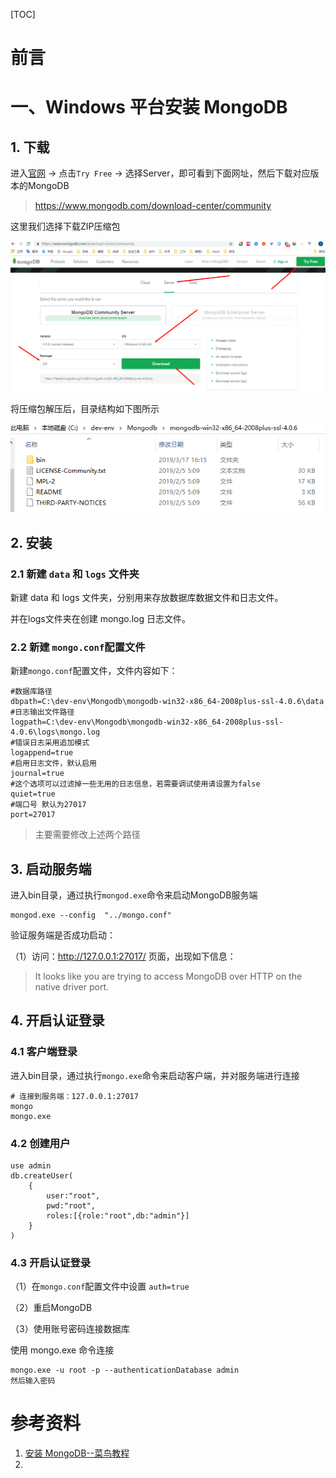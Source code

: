 [TOC]







# 前言



# 一、Windows 平台安装 MongoDB

## 1. 下载

进入[官网](https://www.mongodb.com) -> 点击`Try Free` -> 选择Server，即可看到下面网址，然后下载对应版本的MongoDB

> https://www.mongodb.com/download-center/community

这里我们选择下载ZIP压缩包

![1552810339425](./images/1552810339425.png)



将压缩包解压后，目录结构如下图所示

![1552810623791](./images/1552810623791.png)



## 2. 安装

### 2.1 新建 `data` 和 `logs` 文件夹

新建 data 和 logs 文件夹，分别用来存放数据库数据文件和日志文件。

并在logs文件夹在创建 mongo.log 日志文件。



### 2.2 新建 `mongo.conf`配置文件

新建`mongo.conf`配置文件，文件内容如下： 

````properties
#数据库路径
dbpath=C:\dev-env\Mongodb\mongodb-win32-x86_64-2008plus-ssl-4.0.6\data
#日志输出文件路径
logpath=C:\dev-env\Mongodb\mongodb-win32-x86_64-2008plus-ssl-4.0.6\logs\mongo.log
#错误日志采用追加模式
logappend=true
#启用日志文件，默认启用
journal=true
#这个选项可以过滤掉一些无用的日志信息，若需要调试使用请设置为false
quiet=true
#端口号 默认为27017
port=27017
````

> 主要需要修改上述两个路径



## 3. 启动服务端

进入bin目录，通过执行`mongod.exe`命令来启动MongoDB服务端

```shell
mongod.exe --config  "../mongo.conf"
```



验证服务端是否成功启动：

（1）访问：http://127.0.0.1:27017/ 页面，出现如下信息：

> It looks like you are trying to access MongoDB over HTTP on the native driver port.



## 4. 开启认证登录

### 4.1 客户端登录

进入bin目录，通过执行`mongo.exe`命令来启动客户端，并对服务端进行连接

```
# 连接到服务端：127.0.0.1:27017 
mongo
mongo.exe
```



### 4.2 创建用户

```mongodb
use admin
db.createUser(
    {
        user:"root",
        pwd:"root",
        roles:[{role:"root",db:"admin"}]
    }
)
```



### 4.3 开启认证登录

（1）在`mongo.conf`配置文件中设置 `auth=true`

（2）重启MongoDB

（3）使用账号密码连接数据库

使用 mongo.exe 命令连接

```shell
mongo.exe -u root -p --authenticationDatabase admin
然后输入密码
```













# 参考资料

1. [安装 MongoDB--菜鸟教程](http://www.runoob.com/mongodb/mongodb-window-install.html)
2. 





